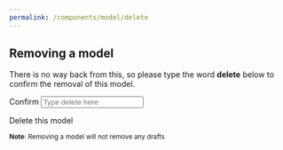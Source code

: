 ```yaml
---
permalink: /components/model/delete
---
```

<!-- Start of /components/model/delete -->
<div class="container">
<div class="row">
<div class="col-md-6 offset-md-3 mt-2">
<h2 id='remove-model-title'>Removing a model</h2>
<p>There is no way back from this, so please type the word <b>delete</b> below
to confirm the removal of this model.</p>
<div class="input-group key-sm">
<span class="input-group-addon td-key">Confirm</span>
<input class="form-number form-control" id="confirm" name="confirm" value="" type="text" placeholder="Type delete here" />
</div>
<p><a class="poh btn btn-danger btn-block btn-lg mt-5 disabled" id="nuke">Delete this model</a></p>
<p><small><b>Note</b>: Removing a model will not remove any drafts</small></p>
</div>
</div>
</div>
<!-- End of /components/model/delete -->
